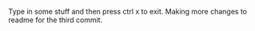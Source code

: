 Type in some stuff and then press ctrl x to exit. Making more changes to readme for the third commit.
